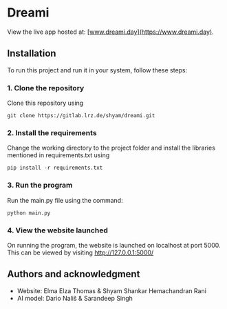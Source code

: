 # Dreami

View the live app hosted at: [www.dreami.day](https://www.dreami.day).

## Installation
To run this project and run it in your system, follow these steps:

### 1. Clone the repository
Clone this repository using 
```
git clone https://gitlab.lrz.de/shyam/dreami.git
```

### 2. Install the requirements
Change the working directory to the project folder and install the libraries mentioned in requirements.txt using
```
pip install -r requirements.txt
```

### 3. Run the program
Run the main.py file using the command:
```
python main.py
```

### 4. View the website launched
On running the program, the website is launched on localhost at port 5000. This can be viewed by visiting http://127.0.0.1:5000/


## Authors and acknowledgment
* Website: Elma Elza Thomas & Shyam Shankar Hemachandran Rani
* AI model: Dario Nališ & Sarandeep Singh
